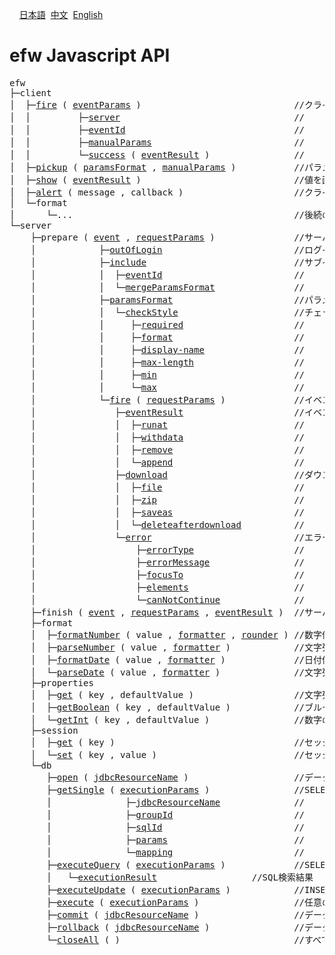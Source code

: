 &nbsp;&nbsp;&nbsp;&nbsp;<a href="../日本語/api_list.md">日本語</a>
&nbsp;<a href="../中文/api_list.md">中文</a>
&nbsp;<a href="../English/api_list.md">English</a>
<H1>efw Javascript API</H1>
<pre>efw
├─client
│  ├─<a href="api_list/efw.client.md#fire">fire</a> ( <a href="api_list/efw.client.md#eventParams">eventParams</a> )                             //クライアントからサーバイベントを実行する関数
│  │         ├─<a href="api_list/efw.client.md#server">server</a>                                 //    サーバURL
│  │         ├─<a href="api_list/efw.client.md#eventId">eventId</a>                                //    イベントId
│  │         ├─<a href="api_list/efw.client.md#manualParams">manualParams</a>                           //    手動パラメータ
│  │         └─<a href="api_list/efw.client.md#success">success</a> ( <a href="api_list/app.event.md#eventResult">eventResult</a> )                //    成功コールバック関数
│  ├─<a href="api_list/efw.client.md#pickup">pickup</a> ( <a href="api_list/app.event.md#paramsFormat">paramsFormat</a> , <a href="api_list/efw.client.md#manualParams">manualParams</a> )           //パラメータ値を取得する関数（fire関数機能の一部分）
│  ├─<a href="api_list/efw.client.md#show">show</a> ( <a href="api_list/app.event.md#eventResult">eventResult</a> )                             //値を画面に表示する関数（fire関数機能の一部分）
│  ├─<a href="api_list/efw.client.md#alert">alert</a> ( message , callback )                     //クライアントでアラートメッセージを表示する関数
│  └─format
│      └─...                                          //後続のefw.server.formatとほぼ同じ機能、その説明をご参照。
└─server
    ├─prepare ( <a href="api_list/app.event.md">event</a> , <a href="api_list/app.event.md#requestParams">requestParams</a> )               //サーバイベントの準備処理関数、サーバ処理カスタマイズ用
    │            ├─<a href="api_list/app.event.md#outOfLogin">outOfLogin</a>                         //ログインチェック不要フラグ
    │            ├─<a href="api_list/app.event.md#include">include</a>                            //サブイベントを取り込むためのインクルード
    │            │  ├─<a href="api_list/efw.client.md#eventId">eventId</a>                         //    サブイベントId
    │            │  └─<a href="api_list/app.event.md#mergeParamsFormat">mergeParamsFormat</a>               //    サブとメインのパラメータフォーマットをマージするフラグ
    │            ├─<a href="api_list/app.event.md#paramsFormat">paramsFormat</a>                       //パラメーターフォーマット
    │            │  └─<a href="api_list/app.event.md#checkStyle">checkStyle</a>                      //チェックスタイル
    │            │     ├─<a href="api_list/app.event.md#required">required</a>                     //    必須入力
    │            │     ├─<a href="api_list/app.event.md#format">format</a>                       //    フォーマット
    │            │     ├─<a href="api_list/app.event.md#display-name">display-name</a>                 //    表示名
    │            │     ├─<a href="api_list/app.event.md#max-length">max-length</a>                   //    最大サイズ
    │            │     ├─<a href="api_list/app.event.md#min">min</a>                          //    最小値
    │            │     └─<a href="api_list/app.event.md#max">max</a>                          //    最大値
    │            └─<a href="api_list/app.event.md#fire">fire</a> ( <a href="api_list/app.event.md#requestParams">requestParams</a> )             //イベント実行関数
    │               ├─<a href="api_list/app.event.md#eventResult">eventResult</a>                     //イベント実行結果
    │               │  ├─<a href="api_list/app.event.md#runat">runat</a>                        //    表示場所
    │               │  ├─<a href="api_list/app.event.md#withdata">withdata</a>                     //    表示データ
    │               │  ├─<a href="api_list/app.event.md#remove">remove</a>                       //    削除内容
    │               │  └─<a href="api_list/app.event.md#append">append</a>                       //    htmlマスク
    │               ├─<a href="api_list/app.event.md#download">download</a>                        //ダウンロード
    │               │  ├─<a href="api_list/app.event.md#file">file</a>                         //    単独ファイル
    │               │  ├─<a href="api_list/app.event.md#zip">zip</a>                          //    複数ファイル
    │               │  ├─<a href="api_list/app.event.md#saveas">saveas</a>                       //    保存名称
    │               │  └─<a href="api_list/app.event.md#deleteafterdownload">deleteafterdownload</a>          //    ダウンロード後元ファイル削除フラグ
    │               └─<a href="api_list/app.event.md#error">error</a>                           //エラーオブジェクト
    │                   ├─<a href="api_list/app.event.md#errorType">errorType</a>                   //    エラータイプ
    │                   ├─<a href="api_list/app.event.md#errorMessage">errorMessage</a>                //    エラーメッセージ
    │                   ├─<a href="api_list/app.event.md#focusTo">focusTo</a>                     //    カーソル位置
    │                   ├─<a href="api_list/app.event.md#elements">elements</a>                    //    複数のエラー項目
    │                   └─<a href="api_list/app.event.md#canNotContinue">canNotContinue</a>              //    継続処理不可フラグ
    ├─finish ( <a href="api_list/app.event.md">event</a> , <a href="api_list/app.event.md#requestParams">requestParams</a> , <a href="api_list/app.event.md#eventResult">eventResult</a> )  //サーバイベントの後処理関数、サーバ処理カスタマイズ用
    ├─format
    │  ├─<a href="api_list/efw.server.format.md#formatNumber">formatNumber</a> ( value , <a href="api_list/efw.server.format.md#formatter">formatter</a> , <a href="api_list/efw.server.format.md#rounder">rounder</a> ) //数字値を指定フォーマットにより文字列に変換する関数
    │  ├─<a href="api_list/efw.server.format.md#parseNumber">parseNumber</a> ( value , <a href="api_list/efw.server.format.md#formatter">formatter</a> )            //文字列値を指定フォーマットにより数字に変換する関数
    │  ├─<a href="api_list/efw.server.format.md#formatDate">formatDate</a> ( value , <a href="api_list/efw.server.format.md#formatter">formatter</a> )             //日付値を指定フォーマットにより文字列に変換する関数
    │  └─<a href="api_list/efw.server.format.md#parseDate">parseDate</a> ( value , <a href="api_list/efw.server.format.md#formatter">formatter</a> )              //文字列値を指定フォーマットにより日付に変換する関数
    ├─properties
    │  ├─<a href="api_list/efw.server.properties.md#get">get</a> ( key , defaultValue )                   //文字列のプロパティを取得する関数
    │  ├─<a href="api_list/efw.server.properties.md#getBoolean">getBoolean</a> ( key , defaultValue )            //ブルーのプロパティを取得する関数
    │  └─<a href="api_list/efw.server.properties.md#getInt">getInt</a> ( key , defaultValue )                //数字のプロパティを取得する関数
    ├─session
    │  ├─<a href="api_list/efw.server.session.md#get">get</a> ( key )                                  //セッションから情報を取得する関数
    │  └─<a href="api_list/efw.server.session.md#set">set</a> ( key , value )                          //セッションに情報を格納する関数
    └─db
       ├─<a href="api_list/efw.server.db.md#open">open</a> ( <a href="api_list/efw.server.db.md#jdbcResourceName">jdbcResourceName</a> )                    //データベース接続を開く関数
       ├─<a href="api_list/efw.server.db.md#getSingle">getSingle</a> ( <a href="api_list/efw.server.db.md#executionParams">executionParams</a> )                //SELECT文を実行して１つ目のデータを戻す関数
       │              ├─<a href="api_list/efw.server.db.md#jdbcResourceName">jdbcResourceName</a>              //    jdbcのリソース名
       │              ├─<a href="api_list/efw.server.db.md#groupId">groupId</a>                       //    SQLのグループId
       │              ├─<a href="api_list/efw.server.db.md#sqlId">sqlId</a>                         //    SQLのId
       │              ├─<a href="api_list/efw.server.db.md#params">params</a>                        //    SQLパラメータ
       │              └─<a href="api_list/efw.server.db.md#mapping">mapping</a>                       //    マッピング
       ├─<a href="api_list/efw.server.db.md#executeQuery">executeQuery</a> ( <a href="api_list/efw.server.db.md#executionParams">executionParams</a> )             //SELECT文を実行する関数
       │   └─<a href="api_list/efw.server.db.md#executionResult">executionResult</a>                  //SQL検索結果
       ├─<a href="api_list/efw.server.db.md#executeUpdate">executeUpdate</a> ( <a href="api_list/efw.server.db.md#executionParams">executionParams</a> )            //INSERT文、UPDATE文、DELETE文を実行する関数
       ├─<a href="api_list/efw.server.db.md#execute">execute</a> ( <a href="api_list/efw.server.db.md#jdbcResourceName">executionParams</a> )                  //任意のSQL文を実行する関数
       ├─<a href="api_list/efw.server.db.md#commit">commit</a> ( <a href="api_list/efw.server.db.md#jdbcResourceName">jdbcResourceName</a> )                  //データベースへの更新を有効とする関数
       ├─<a href="api_list/efw.server.db.md#rollback">rollback</a> ( <a href="api_list/efw.server.db.md#jdbcResourceName">jdbcResourceName</a> )                //データベースへの更新を無効とする関数
       └─<a href="api_list/efw.server.db.md#closeAll">closeAll</a> ( )                                 //すべてのデータベース接続をコミットして閉じる関数

</pre>
